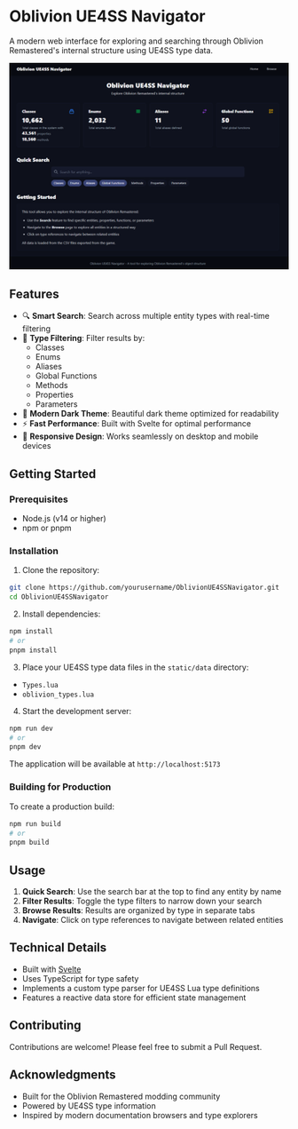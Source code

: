 # Oblivion UE4SS Navigator

A modern web interface for exploring and searching through Oblivion Remastered's internal structure using UE4SS type data.

![Dark Theme UI](screenshot.png)

## Features

- 🔍 **Smart Search**: Search across multiple entity types with real-time filtering
- 🎯 **Type Filtering**: Filter results by:
  - Classes
  - Enums
  - Aliases
  - Global Functions
  - Methods
  - Properties
  - Parameters
- 🎨 **Modern Dark Theme**: Beautiful dark theme optimized for readability
- ⚡ **Fast Performance**: Built with Svelte for optimal performance
- 📱 **Responsive Design**: Works seamlessly on desktop and mobile devices

## Getting Started

### Prerequisites

- Node.js (v14 or higher)
- npm or pnpm

### Installation

1. Clone the repository:
```bash
git clone https://github.com/yourusername/OblivionUE4SSNavigator.git
cd OblivionUE4SSNavigator
```

2. Install dependencies:
```bash
npm install
# or
pnpm install
```

3. Place your UE4SS type data files in the `static/data` directory:
- `Types.lua`
- `oblivion_types.lua`

4. Start the development server:
```bash
npm run dev
# or
pnpm dev
```

The application will be available at `http://localhost:5173`

### Building for Production

To create a production build:

```bash
npm run build
# or
pnpm build
```

## Usage

1. **Quick Search**: Use the search bar at the top to find any entity by name
2. **Filter Results**: Toggle the type filters to narrow down your search
3. **Browse Results**: Results are organized by type in separate tabs
4. **Navigate**: Click on type references to navigate between related entities

## Technical Details

- Built with [Svelte](https://svelte.dev/)
- Uses TypeScript for type safety
- Implements a custom type parser for UE4SS Lua type definitions
- Features a reactive data store for efficient state management

## Contributing

Contributions are welcome! Please feel free to submit a Pull Request.

## Acknowledgments

- Built for the Oblivion Remastered modding community
- Powered by UE4SS type information
- Inspired by modern documentation browsers and type explorers
